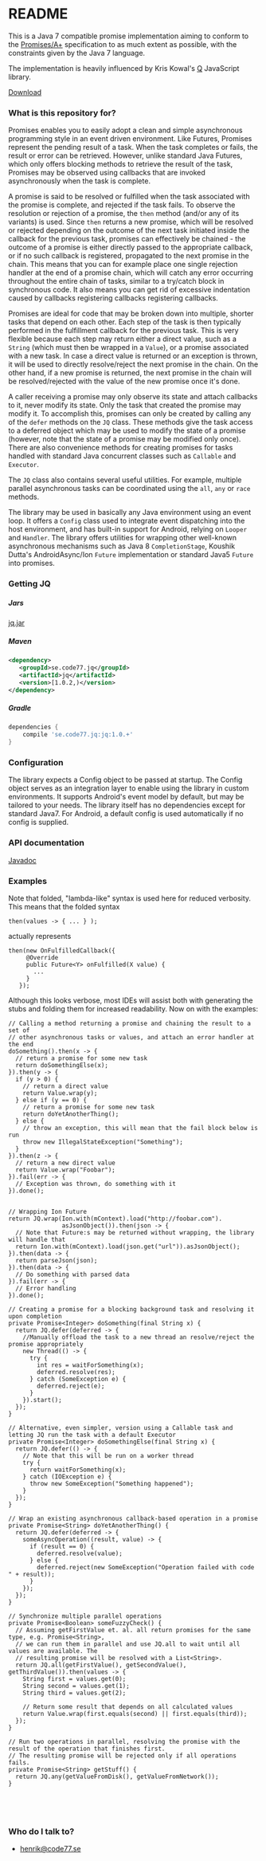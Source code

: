 # README #

This is a Java 7 compatible promise implementation aiming to conform to the [Promises/A+](https://promisesaplus.com/) specification to as much extent as possible, with the constraints given by the Java 7 language.

The implementation is heavily influenced by Kris Kowal's [Q](https://github.com/kriskowal/q) JavaScript library.

[Download](https://github.com/code77se/jq#getting-jq)

### What is this repository for? ###

Promises enables you to easily adopt a clean and simple asynchronous programming style in an event driven environment. Like Futures, Promises represent the pending result of a task. When the task completes or fails, the result or error can be retrieved. However, unlike standard Java Futures, which only offers blocking methods to retrieve the result of the task, Promises may be observed using callbacks that are invoked asynchronously when the task is complete. 

A promise is said to be resolved or fulfilled when the task associated with the promise is complete, and rejected if the task fails. To observe the resolution or rejection of a promise, the `then` method (and/or any of its variants) is used. Since `then` returns a new promise, which will be resolved or rejected depending on the outcome of the next task initiated inside the callback for the previous task, promises can effectively be chained - the outcome of a promise is either directly passed to the appropriate callback, or if no such callback is registered, propagated to the next promise in the chain. This means that you can for example place one single rejection handler at the end of a promise chain, which will catch any error occurring throughout the entire chain of tasks, similar to a try/catch block in synchronous code. It also means you can get rid of excessive indentation caused by callbacks registering callbacks registering callbacks.

Promises are ideal for code that may be broken down into multiple, shorter tasks that depend on each other. Each step of the task is then typically performed in the fulfillment callback for the previous task. This is very flexible because each step may return either a direct value, such as a `String` (which must then be wrapped in a `Value`), or a promise associated with a new task. In case a direct value is returned or an exception is thrown, it will be used to directly resolve/reject the next promise in the chain. On the other hand, if a new promise is returned, the next promise in the chain will be resolved/rejected with the value of the new promise once it's done.

A caller receiving a promise may only observe its state and attach callbacks to it, never modify its state. Only the task that created the promise may modify it. To accomplish this, promises can only be created by calling any of the `defer` methods on the `JQ` class. These methods give the task access to a deferred object which may be used to modify the state of a promise (however, note that the state of a promise may be modified only once). There are also convenience methods for creating promises for tasks handled with standard Java concurrent classes such as `Callable` and `Executor`.

The `JQ` class also contains several useful utilities. For example, multiple parallel asynchronous tasks can be coordinated using the `all`, `any` or `race` methods.

The library may be used in basically any Java environment using an event loop. It offers a `Config` class used to integrate event dispatching into the host environment, and has built-in support for Android, relying on `Looper` and `Handler`. The library offers utilities for wrapping other well-known asynchronous mechanisms such as Java 8 `CompletionStage`, Koushik Dutta's AndroidAsync/Ion `Future` implementation or standard Java5 `Future` into promises.



### Getting JQ ###

##### Jars 

[jq.jar](http://TODO)

##### Maven
```xml
<dependency>
   <groupId>se.code77.jq</groupId>
   <artifactId>jq</artifactId>
   <version>[1.0.2,)</version>
</dependency>
```

##### Gradle
```groovy
dependencies {
    compile 'se.code77.jq:jq:1.0.+'
}
````

### Configuration

The library expects a Config object to be passed at startup. The Config object serves as an integration layer to enable using the library in custom environments. It supports Android's event model by default, but may be tailored to your needs. The library itself has no dependencies except for standard Java7. For Android, a default config is used automatically if no config is supplied.

### API documentation ###

[Javadoc](https://code77se.github.io/jq/)

### Examples ###

Note that folded, "lambda-like" syntax is used here for reduced verbosity.
This means that the folded syntax

```
then(values -> { ... } );
``` 

actually represents

```
then(new OnFulfilledCallback({
     @Override
     public Future<Y> onFulfilled(X value) {
       ...
     }
   });
```

Although this looks verbose, most IDEs will assist both with generating the stubs and folding them for increased readability.
Now on with the examples:

```
// Calling a method returning a promise and chaining the result to a set of
// other asynchronous tasks or values, and attach an error handler at the end
doSomething().then(x -> {
  // return a promise for some new task
  return doSomethingElse(x);
}).then(y -> {
  if (y > 0) {
    // return a direct value
    return Value.wrap(y);
  } else if (y == 0) {
    // return a promise for some new task
    return doYetAnotherThing();
  } else {
    // throw an exception, this will mean that the fail block below is run
    throw new IllegalStateException("Something");
  }
}).then(z -> {
  // return a new direct value
  return Value.wrap("Foobar");
}).fail(err -> {
  // Exception was thrown, do something with it
}).done();


// Wrapping Ion Future
return JQ.wrap(Ion.with(mContext).load("http://foobar.com").
               asJsonObject()).then(json -> {
  // Note that Future:s may be returned without wrapping, the library will handle that
  return Ion.with(mContext).load(json.get("url")).asJsonObject();
}).then(data -> {
  return parseJson(json);
}).then(data -> {
  // Do something with parsed data
}).fail(err -> {
  // Error handling
}).done();

// Creating a promise for a blocking background task and resolving it upon completion
private Promise<Integer> doSomething(final String x) {
  return JQ.defer(deferred -> {
    //Manually offload the task to a new thread an resolve/reject the promise appropriately
    new Thread(() -> {
      try {
        int res = waitForSomething(x);
        deferred.resolve(res);
      } catch (SomeException e) {
        deferred.reject(e);
      }
    }).start();
  });
}

// Alternative, even simpler, version using a Callable task and letting JQ run the task with a default Executor
private Promise<Integer> doSomethingElse(final String x) {
  return JQ.defer(() -> {
    // Note that this will be run on a worker thread
    try {
      return waitForSomething(x);
    } catch (IOException e) {
      throw new SomeException("Something happened");
    }
  });
}

// Wrap an existing asynchronous callback-based operation in a promise
private Promise<String> doYetAnotherThing() {
  return JQ.defer(deferred -> {
    someAsyncOperation((result, value) -> {
      if (result == 0) {
        deferred.resolve(value);
      } else {
        deferred.reject(new SomeException("Operation failed with code " + result));
      }
    });
  });
}

// Synchronize multiple parallel operations
private Promise<Boolean> someFuzzyCheck() {
  // Assuming getFirstValue et. al. all return promises for the same type, e.g. Promise<String>,
  // we can run them in parallel and use JQ.all to wait until all values are available. The
  // resulting promise will be resolved with a List<String>.
  return JQ.all(getFirstValue(), getSecondValue(), getThirdValue()).then(values -> {
    String first = values.get(0);
    String second = values.get(1);
    String third = values.get(2);

    // Return some result that depends on all calculated values
    return Value.wrap(first.equals(second) || first.equals(third));
  });
}

// Run two operations in parallel, resolving the promise with the result of the operation that finishes first.
// The resulting promise will be rejected only if all operations fails.
private Promise<String> getStuff() {
  return JQ.any(getValueFromDisk(), getValueFromNetwork());
}





```


### Who do I talk to? ###

* henrik@code77.se
